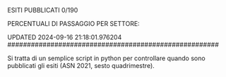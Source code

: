 ESITI PUBBLICATI 0/190 

PERCENTUALI DI PASSAGGIO PER SETTORE:

UPDATED 2024-09-16 21:18:01.976204
###################################################### 

Si tratta di un semplice script in python per controllare quando sono pubblicati gli esiti (ASN 2021, sesto quadrimestre).

